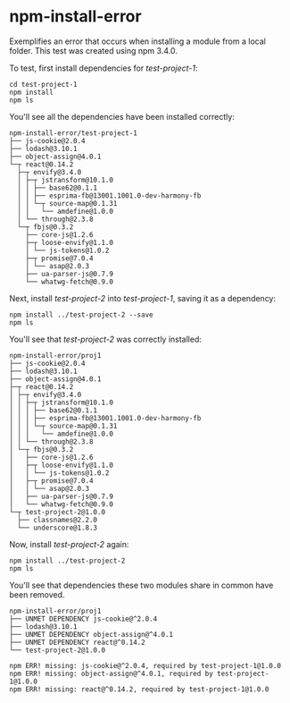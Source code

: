 # npm-install-error
Exemplifies an error that occurs when installing a module from a local folder.
This test was created using npm 3.4.0.

To test, first install dependencies for *test-project-1*:

    cd test-project-1
    npm install
    npm ls
  
You'll see all the dependencies have been installed correctly:

    npm-install-error/test-project-1
    ├── js-cookie@2.0.4
    ├── lodash@3.10.1
    ├── object-assign@4.0.1
    └─┬ react@0.14.2
      ├─┬ envify@3.4.0
      │ ├─┬ jstransform@10.1.0
      │ │ ├── base62@0.1.1
      │ │ ├── esprima-fb@13001.1001.0-dev-harmony-fb
      │ │ └─┬ source-map@0.1.31
      │ │   └── amdefine@1.0.0
      │ └── through@2.3.8
      └─┬ fbjs@0.3.2
        ├── core-js@1.2.6
        ├─┬ loose-envify@1.1.0
        │ └── js-tokens@1.0.2
        ├─┬ promise@7.0.4
        │ └── asap@2.0.3
        ├── ua-parser-js@0.7.9
        └── whatwg-fetch@0.9.0
    
Next, install *test-project-2* into *test-project-1*, saving it as a dependency:

    npm install ../test-project-2 --save
    npm ls
    
You'll see that *test-project-2* was correctly installed:

    npm-install-error/proj1
    ├── js-cookie@2.0.4
    ├── lodash@3.10.1
    ├── object-assign@4.0.1
    ├─┬ react@0.14.2
    │ ├─┬ envify@3.4.0
    │ │ ├─┬ jstransform@10.1.0
    │ │ │ ├── base62@0.1.1
    │ │ │ ├── esprima-fb@13001.1001.0-dev-harmony-fb
    │ │ │ └─┬ source-map@0.1.31
    │ │ │   └── amdefine@1.0.0
    │ │ └── through@2.3.8
    │ └─┬ fbjs@0.3.2
    │   ├── core-js@1.2.6
    │   ├─┬ loose-envify@1.1.0
    │   │ └── js-tokens@1.0.2
    │   ├─┬ promise@7.0.4
    │   │ └── asap@2.0.3
    │   ├── ua-parser-js@0.7.9
    │   └── whatwg-fetch@0.9.0
    └─┬ test-project-2@1.0.0
      ├── classnames@2.2.0
      └── underscore@1.8.3
    
Now, install *test-project-2* again:

    npm install ../test-project-2
    npm ls
    
You'll see that dependencies these two modules share in common have been removed.

    npm-install-error/proj1
    ├── UNMET DEPENDENCY js-cookie@^2.0.4
    ├── lodash@3.10.1
    ├── UNMET DEPENDENCY object-assign@^4.0.1
    ├── UNMET DEPENDENCY react@^0.14.2
    └── test-project-2@1.0.0

    npm ERR! missing: js-cookie@^2.0.4, required by test-project-1@1.0.0
    npm ERR! missing: object-assign@^4.0.1, required by test-project-1@1.0.0
    npm ERR! missing: react@^0.14.2, required by test-project-1@1.0.0